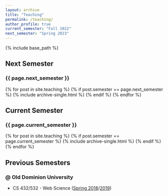 ```yaml
---
layout: archive
title: "Teaching"
permalink: /teaching/
author_profile: true
current_semester: "Fall 2022"
next_semester: "Spring 2023"
---
```

{% include base_path %}

## Next Semester

### {{ page.next_semester }}

{% for post in site.teaching %}
  {% if post.semester == page.next_semester %}
    {% include archive-single.html %}
  {% endif %}
{% endfor %}

## Current Semester

### {{ page.current_semester }}

{% for post in site.teaching %}
  {% if post.semester == page.current_semester %}
    {% include archive-single.html %}
  {% endif %}
{% endfor %}

## Previous Semesters

### @ Old Dominion University

* CS 432/532 - Web Science ([Spring 2018](/teaching/2018-spring-cs-432-532)/[2019](/teaching/2019-spring-cs-432-532))
